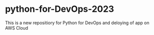 # python-for-DevOps-2023

This is a new repositiory for Python for DevOps and deloying of app on AWS Cloud
